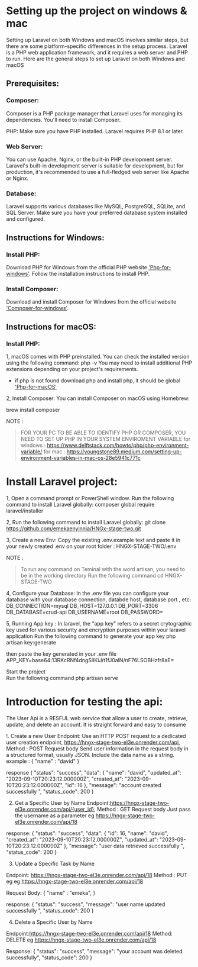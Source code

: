 # Setting up the project on windows & mac
Setting up Laravel on both Windows and macOS involves similar steps, but there are some platform-specific differences in the setup process. Laravel is a PHP web application framework, and it requires a web server and PHP to run. Here are the general steps to set up Laravel on both Windows and macOS

## Prerequisites:

### Composer: 
Composer is a PHP package manager that Laravel uses for managing its dependencies. You'll need to install Composer.

PHP: Make sure you have PHP installed. Laravel requires PHP 8.1 or later.

### Web Server: 
You can use Apache, Nginx, or the built-in PHP development server. Laravel's built-in development server is suitable for development, but for production, it's recommended to use a full-fledged web server like Apache or Nginx.

### Database:
 Laravel supports various databases like MySQL, PostgreSQL, SQLite, and SQL Server. Make sure you have your preferred database system installed and configured.

## Instructions for Windows:

### Install PHP:
Download PHP for Windows from the official PHP website ['Php-for-windows'](https://windows.php.net/download/).
Follow the installation instructions to install PHP.

### Install Composer:
Download and install Composer for Windows from the official website  ['Composer-for-windows'](https://getcomposer.org/download/).



## Instructions for macOS:

### Install PHP:
1, macOS comes with PHP preinstalled. You can check the installed version using the following command:
php -v
You may need to install additional PHP extensions depending on your project's 
requirements.

 * if php is not found
    download php and install php, it should be global
    ['Php-for-macOS'](https://daily-dev-tips.com/posts/installing-php-on-your-mac/)

2, Install Composer:
You can install Composer on macOS using Homebrew:

brew install composer


NOTE :
>  FOR YOUR PC TO BE ABLE TO IDENTIFY PHP OR COMPOSER, YOU NEED TO SET UP PHP IN YOUR   SYSTEM ENVIROMENT VARIABLE
    for windows : https://www.delftstack.com/howto/php/php-environment-variable/
    for mac : https://youngstone89.medium.com/setting-up-environment-variables-in-mac-os-28e5941c771c

# Install Laravel project:

1, Open a command prompt or PowerShell window.
Run the following command to install Laravel globally:
composer global require laravel/installer


2, Run the following command to install Laravel globally:
 git clone https://github.com/emekaenyinnia/HNGx-stage-two.git

3, Create a new Env:
Copy the existing .env.example text and paste it in your newly created .env on your root folder :
HNGX-STAGE-TWO/.env

NOTE :
>  To run any command on Teminal with the word artisan, you need to be in the working directory
Run the following command
cd HNGX-STAGE-TWO

4, Configure your Database:
In the .env file you can configure your database with your database connection, databde host, database port , etc:
DB_CONNECTION=mysql
DB_HOST=127.0.0.1
DB_PORT=3306
DB_DATABASE=crud-api
DB_USERNAME=root
DB_PASSWORD=

5, Running App key :
In laravel, the "app key" refers to a secret crytographic key used for various security and encryption purposes within your laravel application
Run the following command to generate your app key
php artisan key:generate

then paste the key generated in your .env file
APP_KEY=base64:13RKcRNf4dngSlIKiJ/t1fJ0alN/nF76LSOBHzfr8aE=

Start the project \
Run the following command
php artisan serve


# Introduction for testing the api:

The User Api is a RESFUL web service that allow a user to create, retrieve, update, and delete an account. It is straight forward and easy to consume

!. Create a new User 
Endpoint: Use an HTTP POST request to a dedicated user creation endpoint, 
https://hngx-stage-two-el3e.onrender.com/api,
Method : POST
Request body 
Send user information in the request body in a structured format, usually JSON. Include the data name as a string.
example :
{
    "name" : "david"
}

response 
{
    "status": "success",
    "data": {
        "name": "david",
        "updated_at": "2023-09-10T20:23:12.000000Z",
        "created_at": "2023-09-10T20:23:12.000000Z",
        "id": 16
    },
    "message": "account created successfully ",
    "status_code": 200
}


2. Get a Specific User by Name
Endpoint:https://hngx-stage-two-el3e.onrender.com/api/{user_id},
Method : GET
Request body
Just pass the username as a parameter 
eg
https://hngx-stage-two-el3e.onrender.com/api/18

response:
{
    "status": "success",
    "data": {
        "id": 16,
        "name": "david",
        "created_at": "2023-09-10T20:23:12.000000Z",
        "updated_at": "2023-09-10T20:23:12.000000Z"
    },
    "message": "user data retrieved successfully ",
    "status_code": 200
}


3. Update a Specific Task by Name

Endpoint: https://hngx-stage-two-el3e.onrender.com/api/18
Method : PUT
eg 
eg
https://hngx-stage-two-el3e.onrender.com/api/18

Request Body:
{
    "name" : "emeka",
}

response:
{
    "status": "success",
    "message": "user name updated successfully ",
    "status_code": 200
}



4. Delete a Specific User by Name

Endpoint:https://hngx-stage-two-el3e.onrender.com/api/18
Method: DELETE
eg
https://hngx-stage-two-el3e.onrender.com/api/18

Response:
{
    "status": "success",
    "message": "your account was deleted successfully",
    "status_code": 200
}